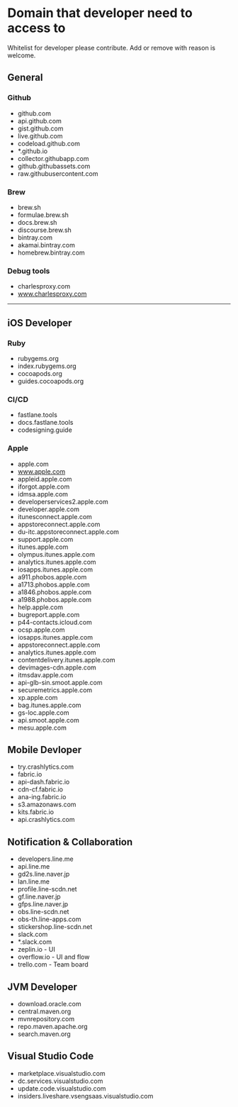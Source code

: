 # Domain that developer need to access to

Whitelist for developer please contribute. Add or remove with reason is welcome.

## General

### Github

- github.com
- api.github.com
- gist.github.com
- live.github.com
- codeload.github.com
- *.github.io
- collector.githubapp.com
- github.githubassets.com
- raw.githubusercontent.com

### Brew

- brew.sh
- formulae.brew.sh
- docs.brew.sh
- discourse.brew.sh
- bintray.com
- akamai.bintray.com
- homebrew.bintray.com

### Debug tools

- charlesproxy.com
- www.charlesproxy.com

---

## iOS Developer

### Ruby

- rubygems.org
- index.rubygems.org
- cocoapods.org
- guides.cocoapods.org

### CI/CD

- fastlane.tools
- docs.fastlane.tools
- codesigning.guide

### Apple

- apple.com
- www.apple.com
- appleid.apple.com
- iforgot.apple.com
- idmsa.apple.com
- developerservices2.apple.com
- developer.apple.com
- itunesconnect.apple.com
- appstoreconnect.apple.com
- du-itc.appstoreconnect.apple.com
- support.apple.com
- itunes.apple.com
- olympus.itunes.apple.com
- analytics.itunes.apple.com
- iosapps.itunes.apple.com
- a911.phobos.apple.com
- a1713.phobos.apple.com
- a1846.phobos.apple.com
- a1988.phobos.apple.com
- help.apple.com
- bugreport.apple.com
- p44-contacts.icloud.com
- ocsp.apple.com
- iosapps.itunes.apple.com
- appstoreconnect.apple.com
- analytics.itunes.apple.com
- contentdelivery.itunes.apple.com
- devimages-cdn.apple.com
- itmsdav.apple.com
- api-glb-sin.smoot.apple.com
- securemetrics.apple.com
- xp.apple.com
- bag.itunes.apple.com
- gs-loc.apple.com
- api.smoot.apple.com
- mesu.apple.com

## Mobile Devloper

- try.crashlytics.com
- fabric.io
- api-dash.fabric.io
- cdn-cf.fabric.io
- ana-ing.fabric.io
- s3.amazonaws.com
- kits.fabric.io
- api.crashlytics.com

## Notification & Collaboration

- developers.line.me
- api.line.me
- gd2s.line.naver.jp
- lan.line.me
- profile.line-scdn.net
- gf.line.naver.jp
- gfps.line.naver.jp
- obs.line-scdn.net
- obs-th.line-apps.com
- stickershop.line-scdn.net
- slack.com
- *.slack.com
- zeplin.io - UI
- overflow.io - UI and flow
- trello.com - Team board

## JVM Developer

- download.oracle.com
- central.maven.org
- mvnrepository.com
- repo.maven.apache.org
- search.maven.org

## Visual Studio Code

- marketplace.visualstudio.com
- dc.services.visualstudio.com
- update.code.visualstudio.com
- insiders.liveshare.vsengsaas.visualstudio.com
